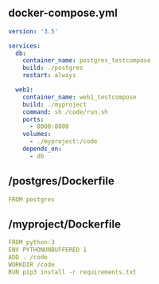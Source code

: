 ## docker-compose.yml
```yaml
version: '3.5'

services:
  db:
    container_name: postgres_testcompose
    build: ./postgres
    restart: always

  web1:
    container_name: web1_testcompose
    build: ./myproject
    command: sh /code/run.sh
    ports:
      - 8000:8000
    volumes:
      - ./myproject:/code
    depends_on:
      - db
```
## /postgres/Dockerfile
```yaml
FROM postgres
```

## /myproject/Dockerfile
```yaml
FROM python:3
ENV PYTHONUNBUFFERED 1
ADD . /code
WORKDIR /code
RUN pip3 install -r requirements.txt
```

